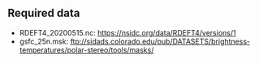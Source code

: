 Required data
---

* RDEFT4_20200515.nc: https://nsidc.org/data/RDEFT4/versions/1
* gsfc_25n.msk: ftp://sidads.colorado.edu/pub/DATASETS/brightness-temperatures/polar-stereo/tools/masks/
